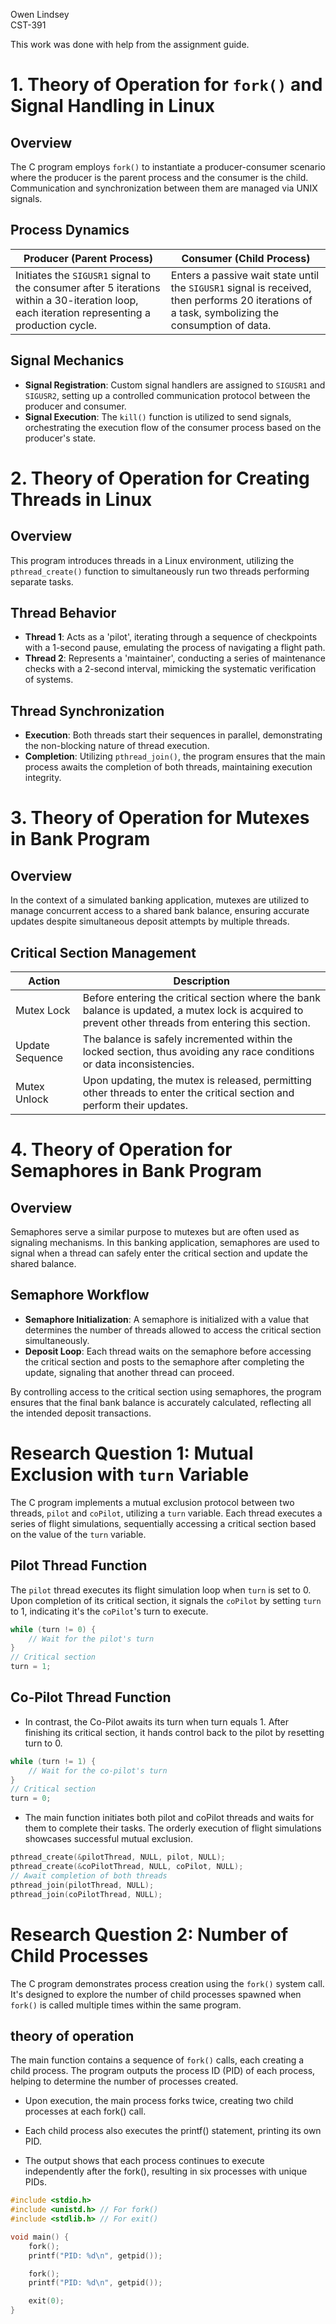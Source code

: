 Owen Lindsey  
CST-391  

This work was done with help from the assignment guide.

# 1. Theory of Operation for `fork()` and Signal Handling in Linux

## Overview
The C program employs `fork()` to instantiate a producer-consumer scenario where the producer is the parent process and the consumer is the child. Communication and synchronization between them are managed via UNIX signals.

## Process Dynamics

| Producer (Parent Process) | Consumer (Child Process) |
| ------------------------- | ------------------------ |
| Initiates the `SIGUSR1` signal to the consumer after 5 iterations within a 30-iteration loop, each iteration representing a production cycle. | Enters a passive wait state until the `SIGUSR1` signal is received, then performs 20 iterations of a task, symbolizing the consumption of data. |

## Signal Mechanics

- **Signal Registration**: Custom signal handlers are assigned to `SIGUSR1` and `SIGUSR2`, setting up a controlled communication protocol between the producer and consumer.
- **Signal Execution**: The `kill()` function is utilized to send signals, orchestrating the execution flow of the consumer process based on the producer's state.

# 2. Theory of Operation for Creating Threads in Linux

## Overview
This program introduces threads in a Linux environment, utilizing the `pthread_create()` function to simultaneously run two threads performing separate tasks.

## Thread Behavior

- **Thread 1**: Acts as a 'pilot', iterating through a sequence of checkpoints with a 1-second pause, emulating the process of navigating a flight path.
- **Thread 2**: Represents a 'maintainer', conducting a series of maintenance checks with a 2-second interval, mimicking the systematic verification of systems.

## Thread Synchronization

- **Execution**: Both threads start their sequences in parallel, demonstrating the non-blocking nature of thread execution.
- **Completion**: Utilizing `pthread_join()`, the program ensures that the main process awaits the completion of both threads, maintaining execution integrity.

# 3. Theory of Operation for Mutexes in Bank Program

## Overview
In the context of a simulated banking application, mutexes are utilized to manage concurrent access to a shared bank balance, ensuring accurate updates despite simultaneous deposit attempts by multiple threads.

## Critical Section Management

| Action      | Description |
| ----------- | ----------- |
| Mutex Lock  | Before entering the critical section where the bank balance is updated, a mutex lock is acquired to prevent other threads from entering this section. |
| Update Sequence | The balance is safely incremented within the locked section, thus avoiding any race conditions or data inconsistencies. |
| Mutex Unlock | Upon updating, the mutex is released, permitting other threads to enter the critical section and perform their updates. |

# 4. Theory of Operation for Semaphores in Bank Program

## Overview
Semaphores serve a similar purpose to mutexes but are often used as signaling mechanisms. In this banking application, semaphores are used to signal when a thread can safely enter the critical section and update the shared balance.

## Semaphore Workflow

- **Semaphore Initialization**: A semaphore is initialized with a value that determines the number of threads allowed to access the critical section simultaneously.
- **Deposit Loop**: Each thread waits on the semaphore before accessing the critical section and posts to the semaphore after completing the update, signaling that another thread can proceed.

By controlling access to the critical section using semaphores, the program ensures that the final bank balance is accurately calculated, reflecting all the intended deposit transactions.


# Research Question 1: Mutual Exclusion with `turn` Variable

The C program implements a mutual exclusion protocol between two threads, `pilot` and `coPilot`, utilizing a `turn` variable. Each thread executes a series of flight simulations, sequentially accessing a critical section based on the value of the `turn` variable.

## Pilot Thread Function

The `pilot` thread executes its flight simulation loop when `turn` is set to 0. Upon completion of its critical section, it signals the `coPilot` by setting `turn` to 1, indicating it's the `coPilot`'s turn to execute.

```c
while (turn != 0) {
    // Wait for the pilot's turn
}
// Critical section
turn = 1;
```
## Co-Pilot Thread Function
- In contrast, the Co-Pilot awaits its turn when turn equals 1. After finishing its critical section, it hands control back to the pilot by resetting turn to 0.

```c
while (turn != 1) {
    // Wait for the co-pilot's turn
}
// Critical section
turn = 0;

```
- The main function initiates both pilot and coPilot threads and waits for them to complete their tasks. The orderly execution of flight simulations showcases successful mutual exclusion.

```c
pthread_create(&pilotThread, NULL, pilot, NULL);
pthread_create(&coPilotThread, NULL, coPilot, NULL);
// Await completion of both threads
pthread_join(pilotThread, NULL);
pthread_join(coPilotThread, NULL);

```
# Research Question 2: Number of Child Processes

The C program demonstrates process creation using the `fork()` system call. It's designed to explore the number of child processes spawned when `fork()` is called multiple times within the same program.

##  theory of operation

The main function contains a sequence of `fork()` calls, each creating a child process. The program outputs the process ID (PID) of each process, helping to determine the number of processes created.

- Upon execution, the main process forks twice, creating two child processes at each fork() call.

- Each child process also executes the printf() statement, printing its own PID.

- The output shows that each process continues to execute independently after the fork(), resulting in six processes with unique PIDs.

```c
#include <stdio.h>
#include <unistd.h> // For fork()
#include <stdlib.h> // For exit()

void main() {
    fork();
    printf("PID: %d\n", getpid());

    fork();
    printf("PID: %d\n", getpid());

    exit(0);
}
